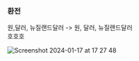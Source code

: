 ### 환전 
원,달러, 뉴질랜드달러  -> 원, 달러, 뉴질랜드달러 
<br/>
호호호  

![Screenshot 2024-01-17 at 17 27 48](https://github.com/Seou0912/mongo/assets/151927766/53f060d6-8af4-41fb-b26e-c0c9e2891e48)
